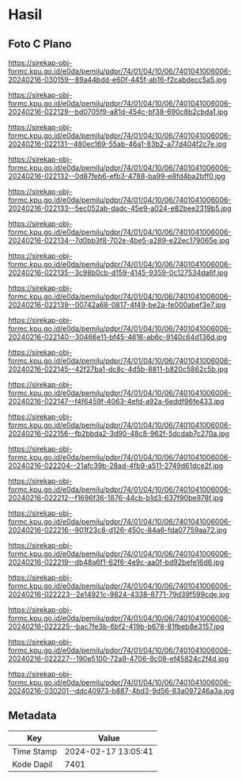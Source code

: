 # Hasil

## Foto C Plano

https://sirekap-obj-formc.kpu.go.id/e0da/pemilu/pdpr/74/01/04/10/06/7401041006006-20240216-030159--89a44bdd-e60f-445f-ab16-f2cabdecc5a5.jpg

https://sirekap-obj-formc.kpu.go.id/e0da/pemilu/pdpr/74/01/04/10/06/7401041006006-20240216-022129--bd0705f9-a81d-454c-bf38-690c8b2cbda1.jpg

https://sirekap-obj-formc.kpu.go.id/e0da/pemilu/pdpr/74/01/04/10/06/7401041006006-20240216-022131--480ec169-55ab-46a1-83b2-a77d404f2c7e.jpg

https://sirekap-obj-formc.kpu.go.id/e0da/pemilu/pdpr/74/01/04/10/06/7401041006006-20240216-022132--0d87feb6-efb3-4788-ba99-e8fd4ba2bff0.jpg

https://sirekap-obj-formc.kpu.go.id/e0da/pemilu/pdpr/74/01/04/10/06/7401041006006-20240216-022133--5ec052ab-dadc-45e9-a024-e82bee2319b5.jpg

https://sirekap-obj-formc.kpu.go.id/e0da/pemilu/pdpr/74/01/04/10/06/7401041006006-20240216-022134--7d0bb3f8-702e-4be5-a289-e22ec179065e.jpg

https://sirekap-obj-formc.kpu.go.id/e0da/pemilu/pdpr/74/01/04/10/06/7401041006006-20240216-022135--3c98b0cb-d159-4145-9359-0c127534da6f.jpg

https://sirekap-obj-formc.kpu.go.id/e0da/pemilu/pdpr/74/01/04/10/06/7401041006006-20240216-022139--00742a68-0817-4f49-be2a-fe000abef3e7.jpg

https://sirekap-obj-formc.kpu.go.id/e0da/pemilu/pdpr/74/01/04/10/06/7401041006006-20240216-022140--30466e11-bf45-4616-ab6c-9140c64d136d.jpg

https://sirekap-obj-formc.kpu.go.id/e0da/pemilu/pdpr/74/01/04/10/06/7401041006006-20240216-022145--42f27ba1-dc8c-4d5b-8811-b820c5862c5b.jpg

https://sirekap-obj-formc.kpu.go.id/e0da/pemilu/pdpr/74/01/04/10/06/7401041006006-20240216-022147--f4f6459f-4063-4efd-a92a-6eddf96fe433.jpg

https://sirekap-obj-formc.kpu.go.id/e0da/pemilu/pdpr/74/01/04/10/06/7401041006006-20240216-022156--fb2bbda2-3d90-48c8-962f-5dcdab7c270a.jpg

https://sirekap-obj-formc.kpu.go.id/e0da/pemilu/pdpr/74/01/04/10/06/7401041006006-20240216-022204--21afc39b-28ad-4fb9-a511-2749d61dce2f.jpg

https://sirekap-obj-formc.kpu.go.id/e0da/pemilu/pdpr/74/01/04/10/06/7401041006006-20240216-022212--f1696f36-1876-44cb-b1d3-637f90be978f.jpg

https://sirekap-obj-formc.kpu.go.id/e0da/pemilu/pdpr/74/01/04/10/06/7401041006006-20240216-022216--901f23c8-d126-450c-84a6-fda07759aa72.jpg

https://sirekap-obj-formc.kpu.go.id/e0da/pemilu/pdpr/74/01/04/10/06/7401041006006-20240216-022219--db48a6f1-62f6-4e9c-aa0f-bd92befe16d6.jpg

https://sirekap-obj-formc.kpu.go.id/e0da/pemilu/pdpr/74/01/04/10/06/7401041006006-20240216-022223--2e14921c-9824-4338-8771-79d39f599cde.jpg

https://sirekap-obj-formc.kpu.go.id/e0da/pemilu/pdpr/74/01/04/10/06/7401041006006-20240216-022225--bac7fe3b-6bf2-419b-b678-81fbeb8e3157.jpg

https://sirekap-obj-formc.kpu.go.id/e0da/pemilu/pdpr/74/01/04/10/06/7401041006006-20240216-022227--190e5100-72a9-4706-8c08-ef45824c2f4d.jpg

https://sirekap-obj-formc.kpu.go.id/e0da/pemilu/pdpr/74/01/04/10/06/7401041006006-20240216-030201--ddc40973-b887-4bd3-9d56-83a097246a3a.jpg


## Metadata

| Key        | Value               |
| ---------- | ------------------- |
| Time Stamp | 2024-02-17 13:05:41 |
| Kode Dapil | 7401                |



